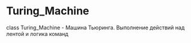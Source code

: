 # Turing_Machine
class Turing_Machine - Машина Тьюринга. Выполнение действий над лентой и логика команд
